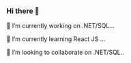 ### Hi there 👋
 🔭 I’m currently working on .NET/SQL...
 
 🌱 I’m currently learning React JS ...
 
👯 I’m looking to collaborate on .NET/SQL..
<!--
**Mdnhd/mdnhd** is a ✨ _special_ ✨ repository because its `README.md` (this file) appears on your GitHub profile.

Here are some ideas to get you started:

 🔭 I’m currently working on .NET/SQL...
- 🌱 I’m currently learning React JS ...
- 👯 I’m looking to collaborate on .NET...
- 🤔 I’m looking for help with ...
- 💬 Ask me about ...
- 📫 How to reach me: ...
- 😄 Pronouns: ...
- ⚡ Fun fact: ...
-->
